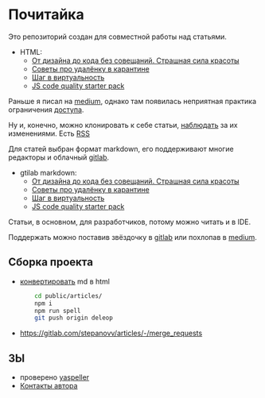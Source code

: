 # Почитайка

Это репозиторий создан для совместной работы над статьями.

 * HTML:
	* [От дизайна до кода без совещаний. Страшная сила красоты](https://stepanovv.ru/articles/public/страшная%20сила%20красоты/страшная%20сила%20красоты.html)
	* [Советы про удалёнку в карантине](https://stepanovv.ru/articles/public/Советы%20про%20удалёнку/советы%20про%20удалёнку.html)
	* [Шаг в виртуальность](https://stepanovv.ru/articles/public/шаг%20в%20виртуальность/шаг%20в%20виртуальность.html)
	* [JS code quality starter pack](https://stepanovv.ru/articles/public/js%20code%20quality%20starter%20pack.html)

Раньше я писал на [medium](https://medium.com/@stepanovv.ru), однако там появилась неприятная практика ограничения [доступа](https://wptavern.com/freecodecamp-moves-off-of-medium-after-being-pressured-to-put-articles-behind-paywalls).

Ну и, конечно, можно клонировать к себе статьи, [наблюдать](https://gitlab.com/stepanovv/kbo/activity) за их изменениями. Есть [RSS](https://gitlab.com/stepanovv/kbo.atom)

Для статей выбран формат markdown, его поддерживают многие редакторы и облачный [gitlab](https://gitlab.com/stepanovv/kbo/articles/index.md).

 * gtilab markdown:
	* [От дизайна до кода без совещаний. Страшная сила красоты](https://gitlab.com/stepanovv/kbo/-/blob/master/public/articles/public/страшная%20сила%20красоты/страшная%20сила%20красоты.md)
	* [Советы про удалёнку в карантине](https://gitlab.com/stepanovv/kbo/-/blob/master/public/articles/public/Советы%20про%20удалёнку/советы%20про%20удалёнку.md)
	* [Шаг в виртуальность](https://gitlab.com/stepanovv/kbo/-/blob/master/public/articles/public/шаг%20в%20виртуальность/шаг%20в%20виртуальность.md)
	* [JS code quality starter pack](https://gitlab.com/stepanovv/kbo/-/blob/master/public/articles/public/js%20code%20quality%20starter%20pack.md)

Статьи, в основном, для разработчиков, потому можно читать и в IDE.

Поддержать можно поставив звёздочку в [gitlab](https://gitlab.com/stepanovv/kbo) или похлопав в [medium](https://medium.com/@stepanovv.ru/).

## Сборка проекта

 * [конвертировать](https://marketplace.visualstudio.com/items?itemName=yzane.markdown-pdf) md в html
	```bash
		cd public/articles/
		npm i
		npm run spell
		git push origin deleop
	```
 * https://gitlab.com/stepanovv/articles/-/merge_requests

## ЗЫ

 * проверено [yaspeller](https://yandex.ru/dev/speller/)
 * [Контакты автора](https://stepanovv.ru/portfolio/portfolio.html#id-contacts)
